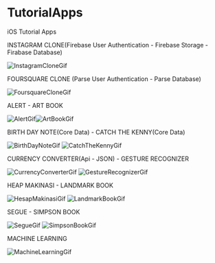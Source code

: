 # TutorialApps
iOS Tutorial Apps

INSTAGRAM CLONE(Firebase User Authentication - Firebase Storage - Firabase Database) 

![InstagramCloneGif](https://user-images.githubusercontent.com/58392243/185451155-61474aff-602c-4e55-92eb-1963bd6533c3.gif)

FOURSQUARE CLONE (Parse User Authentication - Parse Database)

![FoursquareCloneGif](https://user-images.githubusercontent.com/58392243/186670326-4e97d604-f4fb-4222-a66c-603bc3157d43.gif)

ALERT - ART BOOK 

![AlertGif](https://user-images.githubusercontent.com/58392243/185426189-aff97361-8174-4aff-909f-010f6c0ac67a.gif)![ArtBookGif](https://user-images.githubusercontent.com/58392243/185426397-c8d4517e-aef6-4221-8360-44ec2f5fb669.gif)

BIRTH DAY NOTE(Core Data) - CATCH THE KENNY(Core Data)

![BirthDayNoteGif](https://user-images.githubusercontent.com/58392243/185425902-08fcea88-79a9-411d-b200-33b5769cc234.gif) ![CatchTheKennyGif](https://user-images.githubusercontent.com/58392243/185444136-b7e01d71-d43c-482b-8e73-b7d2083dfe14.gif)

CURRENCY CONVERTER(Api - JSON) - GESTURE RECOGNIZER

![CurrencyConverterGif](https://user-images.githubusercontent.com/58392243/185445205-3d3fec3a-7ce7-4931-894c-8f17dab3b220.gif) ![GestureRecognizerGif](https://user-images.githubusercontent.com/58392243/185445819-0f324028-a6db-410d-905e-2f860d765762.gif)

HEAP MAKINASI - LANDMARK BOOK

![HesapMakinasiGif](https://user-images.githubusercontent.com/58392243/185446339-c4725bc2-bd7e-4351-8744-ce47ba5455aa.gif) ![LandmarkBookGif](https://user-images.githubusercontent.com/58392243/185447332-406df8c4-67ec-4005-8bc0-af21c4f5ea00.gif)

SEGUE - SIMPSON BOOK

![SegueGif](https://user-images.githubusercontent.com/58392243/185447948-d64d95d8-1ba1-4e29-a159-18acfab4a10d.gif) ![SimpsonBookGif](https://user-images.githubusercontent.com/58392243/185448766-8490ba04-b69b-484c-a1be-e2577cc2d30d.gif)

MACHINE LEARNING 

![MachineLearningGif](https://user-images.githubusercontent.com/58392243/186698964-d450c03f-6ea7-45f6-8cf7-bfe0812b26c8.gif)




